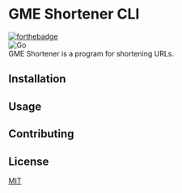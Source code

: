 # GME Shortener CLI
[![forthebadge](https://forthebadge.com/images/badges/made-with-go.svg)](https://forthebadge.com)  
![Go](https://github.com/full-stack-gods/gme.sh-cli/workflows/Go/badge.svg)  
GME Shortener is a program for shortening URLs.
## Installation
## Usage
## Contributing
## License
[MIT](https://opensource.org/licenses/MIT)
 
